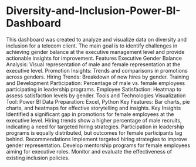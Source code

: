 # Diversity-and-Inclusion-Power-BI-Dashboard
This dashboard was created to analyze and visualize data on diversity and inclusion for a telecom client. The main goal is to identify challenges in achieving gender balance at the executive management level and provide actionable insights for improvement.
Features
Executive Gender Balance Analysis: Visual representation of male and female representation at the executive level.
Promotion Insights: Trends and comparisons in promotions across genders.
Hiring Trends: Breakdown of new hires by gender.
Training and Development Participation: Percentage of male vs. female employees participating in leadership programs.
Employee Satisfaction: Heatmap to assess satisfaction levels by gender.
Tools and Technologies
Visualization Tool: Power BI
Data Preparation: Excel, Python
Key Features: Bar charts, pie charts, and heatmaps for effective storytelling and insights.
Key Insights
Identified a significant gap in promotions for female employees at the executive level.
Hiring trends show a higher percentage of male recruits, indicating a need for targeted hiring strategies.
Participation in leadership programs is equally distributed, but outcomes for female participants lag behind.
Recommendations
Implement targeted hiring strategies to improve gender representation.
Develop mentorship programs for female employees aiming for executive roles.
Monitor and evaluate the effectiveness of existing inclusion policies.
